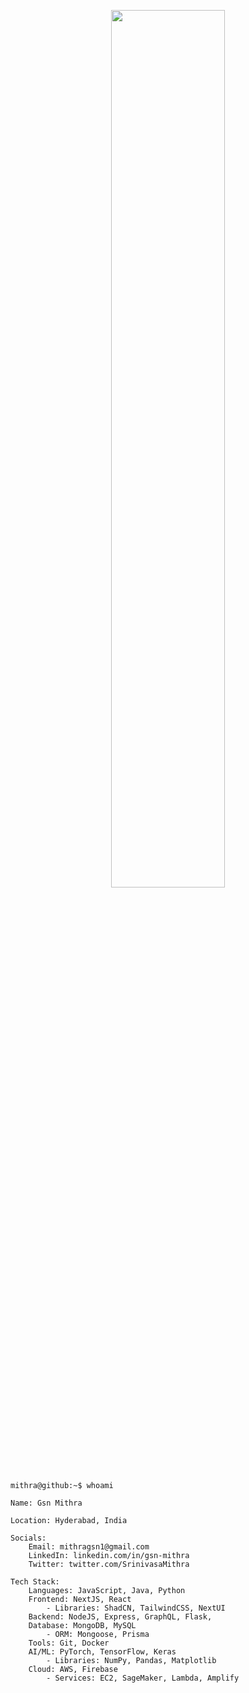<p align="center">
    <img src="https://github.com/GsnMithra/GsnMithra/assets/50359897/49fdeafd-2a06-4ba0-891f-71ebb7c934a1" alt="" width="60%">
</p>

```
mithra@github:~$ whoami
```

```
Name: Gsn Mithra

Location: Hyderabad, India

Socials:
    Email: mithragsn1@gmail.com
    LinkedIn: linkedin.com/in/gsn-mithra
    Twitter: twitter.com/SrinivasaMithra

Tech Stack:
    Languages: JavaScript, Java, Python
    Frontend: NextJS, React
        - Libraries: ShadCN, TailwindCSS, NextUI
    Backend: NodeJS, Express, GraphQL, Flask,
    Database: MongoDB, MySQL
        - ORM: Mongoose, Prisma
    Tools: Git, Docker
    AI/ML: PyTorch, TensorFlow, Keras
        - Libraries: NumPy, Pandas, Matplotlib
    Cloud: AWS, Firebase
        - Services: EC2, SageMaker, Lambda, Amplify
```
